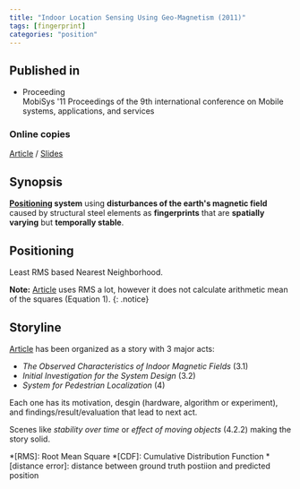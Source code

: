 ```yaml
---
title: "Indoor Location Sensing Using Geo-Magnetism (2011)"
tags: [fingerprint]
categories: "position"
---
```


## Published in
- Proceeding  
MobiSys '11 Proceedings of the 9th international conference on Mobile systems, applications, and services

### Online copies
[Article][article_link]
/
[Slides](https://sigmobile.org/mobisys/2011/slides/magnetism.pdf)

## Synopsis
**[Positioning](#positioning) system** using **disturbances of the earth's magnetic field** caused by structural steel elements as **fingerprints** that are **spatially varying** but **temporally stable**.

## Positioning
Least RMS based Nearest Neighborhood.

**Note:** [Article](article_link) uses RMS a lot, however it does not calculate arithmetic mean of the squares (Equation 1).
{: .notice}

## Storyline
[Article](article_link) has been organized as a story with 3 major acts:
- *The Observed Characteristics of Indoor Magnetic Fields* (3.1)
- *Initial Investigation for the System Design* (3.2)
- *System for Pedestrian Localization* (4)

Each one has its motivation, desgin (hardware, algorithm or experiment), and findings/result/evaluation that lead to next act.

Scenes like *stability over time* or *effect of moving objects* (4.2.2) making the story solid.

[article_link]: https://www.media.mit.edu/speech/papers/2011/positioning.systems.pdf

*[RMS]: Root Mean Square
*[CDF]: Cumulative Distribution Function
*[distance error]: distance between ground truth postiion and predicted position